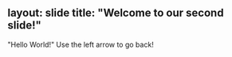 layout: slide
title: "Welcome to our second slide!"
---
"Hello World!"
Use the left arrow to go back!
